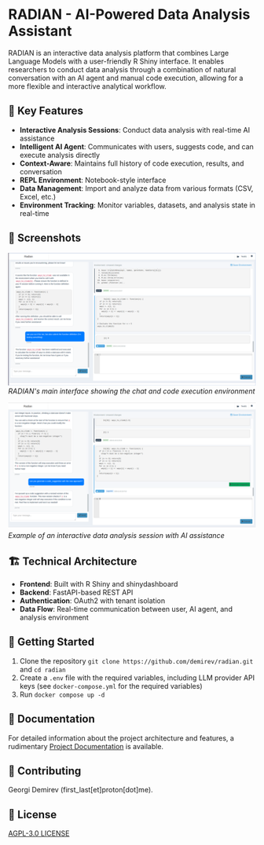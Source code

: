 # RADIAN - AI-Powered Data Analysis Assistant

RADIAN is an interactive data analysis platform that combines Large Language Models with a user-friendly R Shiny interface. It enables researchers to conduct data analysis through a combination of natural conversation with an AI agent and manual code execution, allowing for a more flexible and interactive analytical workflow.

## 🌟 Key Features

- **Interactive Analysis Sessions**: Conduct data analysis with real-time AI assistance
- **Intelligent AI Agent**: Communicates with users, suggests code, and can execute analysis directly
- **Context-Aware**: Maintains full history of code execution, results, and conversation
- **REPL Environment**: Notebook-style interface
- **Data Management**: Import and analyze data from various formats (CSV, Excel, etc.)
- **Environment Tracking**: Monitor variables, datasets, and analysis state in real-time

## 📸 Screenshots

![RADIAN Main Interface](etc/radian_screenshot_1.png)
*RADIAN's main interface showing the chat and code execution environment*

![RADIAN Data Analysis](etc/radian_screenshot_2.png)
*Example of an interactive data analysis session with AI assistance*

## 🏗️ Technical Architecture

- **Frontend**: Built with R Shiny and shinydashboard
- **Backend**: FastAPI-based REST API
- **Authentication**: OAuth2 with tenant isolation
- **Data Flow**: Real-time communication between user, AI agent, and analysis environment

## 🚀 Getting Started

1. Clone the repository `git clone https://github.com/demirev/radian.git` and `cd radian`
2. Create a `.env` file with the required variables, including LLM provider API keys (see `docker-compose.yml` for the required variables)
3. Run `docker compose up -d`

## 📖 Documentation

For detailed information about the project architecture and features, a rudimentary [Project Documentation](shiny/PROJECT.md) is available.

## 🤝 Contributing

Georgi Demirev (first_last\[et\]proton\[dot\]me).

## 📄 License

[AGPL-3.0 LICENSE](LICENSE)
